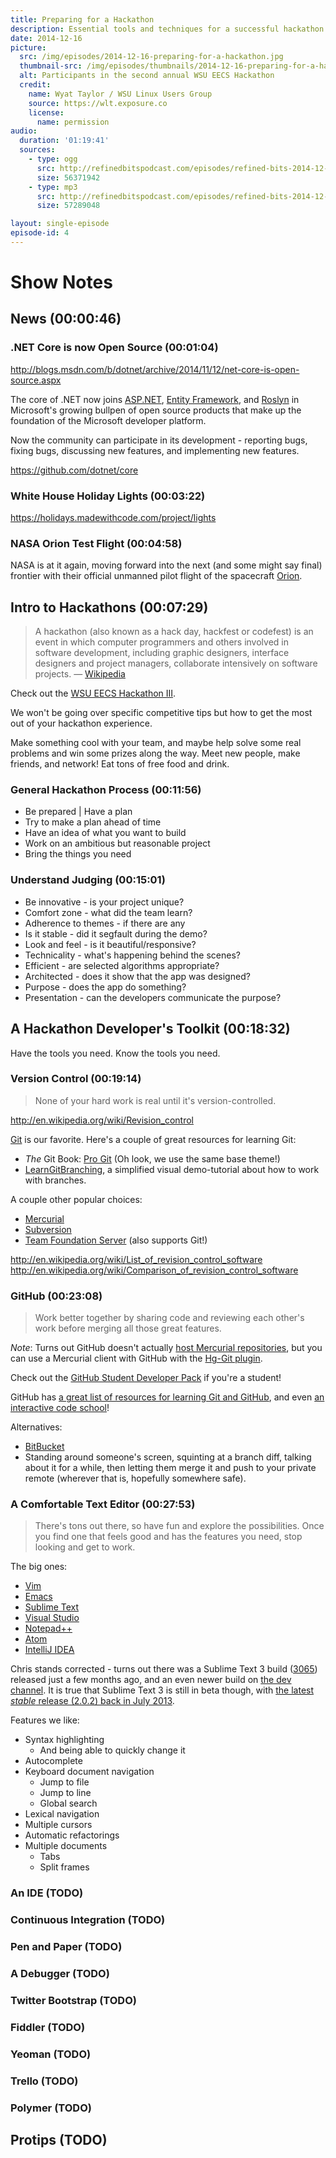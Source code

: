 ```yaml
---
title: Preparing for a Hackathon
description: Essential tools and techniques for a successful hackathon
date: 2014-12-16
picture:
  src: /img/episodes/2014-12-16-preparing-for-a-hackathon.jpg
  thumbnail-src: /img/episodes/thumbnails/2014-12-16-preparing-for-a-hackathon.jpg
  alt: Participants in the second annual WSU EECS Hackathon
  credit:
    name: Wyat Taylor / WSU Linux Users Group
    source: https://wlt.exposure.co
    license:
      name: permission
audio:
  duration: '01:19:41'
  sources:
    - type: ogg
      src: http://refinedbitspodcast.com/episodes/refined-bits-2014-12-09-preparing-for-a-hackathon.ogg
      size: 56371942
    - type: mp3
      src: http://refinedbitspodcast.com/episodes/refined-bits-2014-12-09-preparing-for-a-hackathon.mp3
      size: 57289048

layout: single-episode
episode-id: 4
---
```


# Show Notes

## News (00:00:46)

### .NET Core is now Open Source (00:01:04)

<http://blogs.msdn.com/b/dotnet/archive/2014/11/12/net-core-is-open-source.aspx>

The core of .NET now joins [ASP.NET](https://github.com/aspnet/home), [Entity Framework](https://github.com/aspnet/EntityFramework), and [Roslyn](https://roslyn.codeplex.com/) in Microsoft's growing bullpen of open source products that make up the foundation of the Microsoft developer platform.

Now the community can participate in its development - reporting bugs, fixing bugs, discussing new features, and implementing new features.

<https://github.com/dotnet/core>

### White House Holiday Lights (00:03:22)

<https://holidays.madewithcode.com/project/lights>

### NASA Orion Test Flight (00:04:58)

NASA is at it again, moving forward into the next (and some might say final) frontier with their official unmanned pilot flight of the spacecraft [Orion](http://www.nasa.gov/orion/).

## Intro to Hackathons (00:07:29)

> A hackathon (also known as a hack day, hackfest or codefest) is an event in which computer programmers and others involved in software development, including graphic designers, interface designers and project managers, collaborate intensively on software projects. &mdash; [Wikipedia](http://en.wikipedia.org/wiki/Hackathon)

Check out the [WSU EECS Hackathon III](http://hackathon.eecs.wsu.edu).

We won't be going over specific competitive tips but how to get the most out of your hackathon experience.

Make something cool with your team, and maybe help solve some real problems and win some prizes along the way.  Meet new people, make friends, and network! Eat tons of free food and drink.

### General Hackathon Process (00:11:56)

* Be prepared | Have a plan
 * Try to make a plan ahead of time
 * Have an idea of what you want to build
 * Work on an ambitious but reasonable project
 * Bring the things you need

### Understand Judging (00:15:01)

* Be innovative - is your project unique?
* Comfort zone - what did the team learn?
* Adherence to themes - if there are any
* Is it stable - did it segfault during the demo?
* Look and feel - is it beautiful/responsive?
* Technicality - what's happening behind the scenes?
* Efficient - are selected algorithms appropriate?
* Architected - does it show that the app was designed?
* Purpose - does the app do something?
* Presentation - can the developers communicate the purpose?

## A Hackathon Developer's Toolkit (00:18:32)

Have the tools you need. Know the tools you need.

### Version Control (00:19:14)

> None of your hard work is real until it's version-controlled.

<http://en.wikipedia.org/wiki/Revision_control>

[Git](http://git-scm.com/) is our favorite. Here's a couple of great resources for learning Git:

 * *The* Git Book: [Pro Git](https://progit.org/) (Oh look, we use the same base theme!)
 * [LearnGitBranching](http://pcottle.github.io/learnGitBranching/), a simplified visual demo-tutorial about how to work with branches.

A couple other popular choices:

 * [Mercurial](http://mercurial.selenic.com/)
 * [Subversion](http://subversion.apache.org/)
 * [Team Foundation Server](http://www.visualstudio.com/products/tfs-overview-vs) (also supports Git!)

<http://en.wikipedia.org/wiki/List_of_revision_control_software>
<http://en.wikipedia.org/wiki/Comparison_of_revision_control_software>

### GitHub (00:23:08)

> Work better together by sharing code and reviewing each other's work before merging all those great features.

*Note*: Turns out GitHub doesn't actually [host Mercurial repositories](http://mercurial.selenic.com/wiki/MercurialHosting), but you can use a Mercurial client with GitHub with the [Hg-Git plugin](http://hg-git.github.io/).

Check out the [GitHub Student Developer Pack](https://education.github.com/pack) if you're a student!

GitHub has [a great list of resources for learning Git and GitHub](https://help.github.com/articles/good-resources-for-learning-git-and-github/), and even [an interactive code school](https://try.github.io)!

Alternatives:

 * [BitBucket](https://bitbucket.org)
 * Standing around someone's screen, squinting at a branch diff, talking about it for a while, then letting them merge it and push to your private remote (wherever that is, hopefully somewhere safe).

### A Comfortable Text Editor (00:27:53)

> There's tons out there, so have fun and explore the possibilities. Once you find one that feels good and has the features you need, stop looking and get to work.

The big ones:

 * [Vim](http://www.vim.org/)
 * [Emacs](http://www.gnu.org/software/emacs/)
 * [Sublime Text](http://www.sublimetext.com/)
 * [Visual Studio](http://www.visualstudio.com/)
 * [Notepad++](http://notepad-plus-plus.org/)
 * [Atom](https://atom.io/)
 * [IntelliJ IDEA](http://www.jetbrains.com/idea/)

Chris stands corrected - turns out there was a Sublime Text 3 build ([3065](http://www.sublimetext.com/3)) released just a few months ago, and an even newer build on [the dev channel](http://www.sublimetext.com/3dev). It is true that Sublime Text 3 is still in beta though, with [the latest *stable* release (2.0.2) back in July 2013](http://www.sublimetext.com/2).

Features we like:

 * Syntax highlighting
   * And being able to quickly change it
 * Autocomplete
 * Keyboard document navigation
   * Jump to file
   * Jump to line
   * Global search
 * Lexical navigation
 * Multiple cursors
 * Automatic refactorings
 * Multiple documents
   * Tabs
   * Split frames

### An IDE (TODO)

### Continuous Integration (TODO)

### Pen and Paper (TODO)

### A Debugger (TODO)

### Twitter Bootstrap (TODO)

### Fiddler (TODO)

### Yeoman (TODO)

### Trello (TODO)

### Polymer (TODO)

## Protips (TODO)
